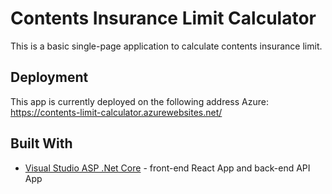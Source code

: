 # Contents Insurance Limit Calculator

This is a basic single-page application to calculate contents insurance limit.

## Deployment

This app is currently deployed on the following address
Azure: https://contents-limit-calculator.azurewebsites.net/

## Built With

* [Visual Studio ASP .Net Core](https://dotnet.microsoft.com/apps/aspnet/web-apps) - front-end React App and back-end API App
